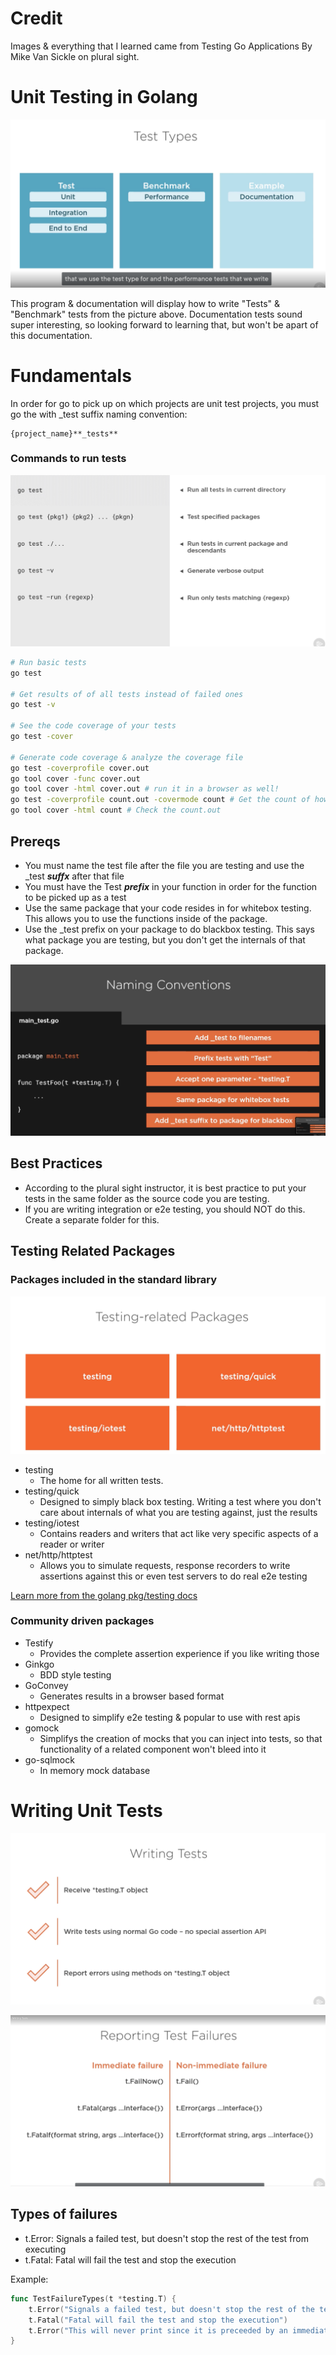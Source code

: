 # Credit

Images & everything that I learned came from Testing Go Applications By Mike Van Sickle on plural sight.

# Unit Testing in Golang

![](./images/unit-test.png)

This program & documentation will display how to write "Tests" & "Benchmark" tests from the picture above. Documentation tests sound super interesting, so looking forward to learning that, but won't be apart of this documentation.

# Fundamentals

In order for go to pick up on which projects are unit test projects, you must go the with _test suffix naming convention:

```
{project_name}**_tests**
```
### Commands to run tests

![](./images/commands.png)



```bash
# Run basic tests
go test

# Get results of of all tests instead of failed ones
go test -v

# See the code coverage of your tests
go test -cover

# Generate code coverage & analyze the coverage file
go test -coverprofile cover.out
go tool cover -func cover.out
go tool cover -html cover.out # run it in a browser as well!
go test -coverprofile count.out -covermode count # Get the count of how many times the function has been tested
go tool cover -html count # Check the count.out
```



## Prereqs
- You must name the test file after the file you are testing and use the _test ***suffx*** after that file
- You must have the Test ***prefix*** in your function in order for the function to be picked up as a test
- Use the same package that your code resides in for whitebox testing. This allows you to use the functions inside of the package.
- Use the _test prefix on your package to do blackbox testing. This says what package you are testing, but you don't get the internals of that package.

![](./images/unit-test-prereqs.png)


## Best Practices

- According to the plural sight instructor, it is best practice to put your tests in the same folder as the source code you are testing.
- If you are writing integration or e2e testing, you should NOT do this. Create a separate folder for this.


## Testing Related Packages

### Packages included in the standard library

![](./images/test-packages.png)

- testing
    - The home for all written tests.
- testing/quick
    - Designed to simply black box testing. Writing a test where you don't care about internals of what you are testing against, just the results
- testing/iotest
    - Contains readers and writers that act like very specific aspects of a reader or writer
- net/http/httptest
    - Allows you to simulate requests, response recorders to write assertions against this or even test servers to do real e2e testing

[Learn more from the golang pkg/testing docs](https://golang.org/pkg/testing)

### Community driven packages

- Testify
    - Provides the complete assertion experience if you like writing those
- Ginkgo
    - BDD style testing
- GoConvey
    - Generates results in a browser based format
- httpexpect
    - Designed to simplify e2e testing & popular to use with rest apis
- gomock
    - Simplifys the creation  of mocks that you can inject into tests, so that functionality of a related component won't bleed into it
- go-sqlmock
    - In memory mock database

# Writing Unit Tests

![](./images/writing-unit-tests.png)

![](./images/types-of-failures.png)

## Types of failures

- t.Error: Signals a failed test, but doesn't stop the rest of the test from executing
- t.Fatal: Fatal will fail the test and stop the execution

Example:

```go
func TestFailureTypes(t *testing.T) {
    t.Error("Signals a failed test, but doesn't stop the rest of the test from executing")
    t.Fatal("Fatal will fail the test and stop the execution")
    t.Error("This will never print since it is preceeded by an immediate failure")
}
```
